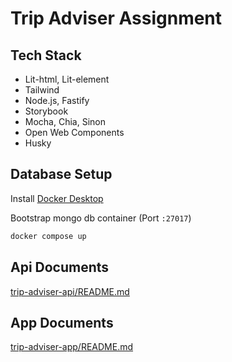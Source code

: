 # Trip Adviser Assignment

## Tech Stack

- Lit-html, Lit-element
- Tailwind
- Node.js, Fastify
- Storybook
- Mocha, Chia, Sinon
- Open Web Components
- Husky

## Database Setup

Install [Docker Desktop](https://docs.docker.com/desktop/)

Bootstrap mongo db container (Port `:27017`)

```bash
docker compose up
```

## Api Documents

[trip-adviser-api/README.md](trip-adviser-api/README.md)

## App Documents

[trip-adviser-app/README.md](trip-adviser-app/README.md)
